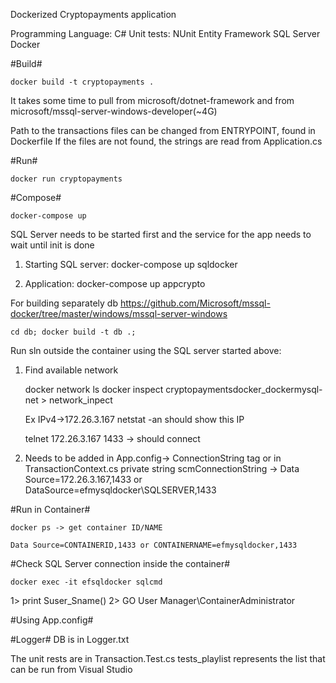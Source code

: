 Dockerized Cryptopayments application

Programming Language: C#
Unit tests: NUnit
Entity Framework
SQL Server
Docker

#Build#

	docker build -t cryptopayments .

It takes some time to pull from microsoft/dotnet-framework and from microsoft/mssql-server-windows-developer(~4G)

Path to the transactions files can be changed from ENTRYPOINT, found in Dockerfile
If the files are not found, the strings are read from Application.cs

#Run#

	docker run cryptopayments


#Compose#

	docker-compose up

SQL Server needs to be started first and the service for the app needs to wait until init is done

1. Starting SQL server:
	docker-compose up sqldocker

2. Application:
	docker-compose up appcrypto

For building separately db
	https://github.com/Microsoft/mssql-docker/tree/master/windows/mssql-server-windows

	cd db; docker build -t db .;

Run sln outside the container using the SQL server started above:

1. Find available network

	docker network ls
	docker inspect cryptopaymentsdocker_dockermysql-net > network_inpect

	Ex IPv4->172.26.3.167
	netstat -an should show this IP

	telnet 172.26.3.167 1433 -> should connect

2. Needs to be added in App.config-> ConnectionString tag or in TransactionContext.cs
	private string scmConnectionString -> Data Source=172.26.3.167,1433 or DataSource=efmysqldocker\\SQLSERVER,1433
	

#Run in Container#

	docker ps -> get container ID/NAME 
	
	Data Source=CONTAINERID,1433 or CONTAINERNAME=efmysqldocker,1433

	
#Check SQL Server connection inside the container#

	docker exec -it efsqldocker sqlcmd
1> print Suser_Sname()
2> GO
User Manager\ContainerAdministrator

#Using App.config#

  <connectionStrings>
    <add name="ConnectionString" connectionString="Data Source=efmysqldocker\\SQLSERVER,1433;Initial Catalog = CryptoPayments.TransactionContext; User Id=sa; Password=Password1; Persist Security Info = True; Connection Timeout=10" providerName="System.Data.SqlClient" />
  </connectionStrings>

#Logger#
DB is in Logger.txt

The unit rests are in Transaction.Test.cs
tests_playlist represents the list that can be run from Visual Studio

